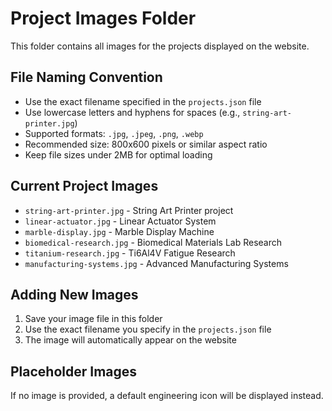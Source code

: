 # Project Images Folder

This folder contains all images for the projects displayed on the website.

## File Naming Convention

- Use the exact filename specified in the `projects.json` file
- Use lowercase letters and hyphens for spaces (e.g., `string-art-printer.jpg`)
- Supported formats: `.jpg`, `.jpeg`, `.png`, `.webp`
- Recommended size: 800x600 pixels or similar aspect ratio
- Keep file sizes under 2MB for optimal loading

## Current Project Images

- `string-art-printer.jpg` - String Art Printer project
- `linear-actuator.jpg` - Linear Actuator System
- `marble-display.jpg` - Marble Display Machine
- `biomedical-research.jpg` - Biomedical Materials Lab Research
- `titanium-research.jpg` - Ti6Al4V Fatigue Research
- `manufacturing-systems.jpg` - Advanced Manufacturing Systems

## Adding New Images

1. Save your image file in this folder
2. Use the exact filename you specify in the `projects.json` file
3. The image will automatically appear on the website

## Placeholder Images

If no image is provided, a default engineering icon will be displayed instead.